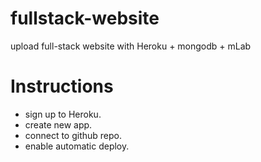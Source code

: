 # fullstack-website
upload full-stack website with Heroku + mongodb + mLab

# Instructions
  * sign up to Heroku.
  * create new app.
  * connect to github repo.
  * enable automatic deploy.
